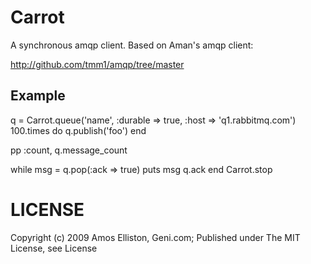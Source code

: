 # Carrot

A synchronous amqp client. Based on Aman's amqp client:

http://github.com/tmm1/amqp/tree/master

## Example 

q = Carrot.queue('name', :durable => true, :host => 'q1.rabbitmq.com')
100.times do
  q.publish('foo')
end

pp :count, q.message_count

while msg = q.pop(:ack => true)
  puts msg
  q.ack
end
Carrot.stop

# LICENSE

Copyright (c) 2009 Amos Elliston, Geni.com; Published under The MIT License, see License
